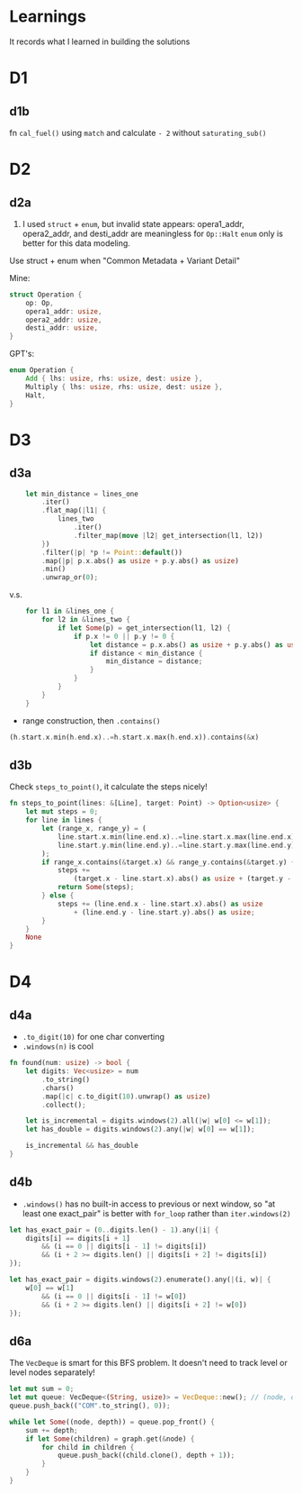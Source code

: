 # Learnings
It records what I learned in building the solutions

# D1
## d1b

fn `cal_fuel()` using `match` and calculate `- 2` without `saturating_sub()`

# D2
## d2a
1. I used `struct` + `enum`, but invalid state appears: opera1_addr, opera2_addr,
and desti_addr are meaningless for `Op::Halt`
`enum` only is better for this data modeling.

Use struct + enum when "Common Metadata + Variant Detail"

Mine:
```rust
struct Operation {
    op: Op,
    opera1_addr: usize,
    opera2_addr: usize,
    desti_addr: usize,
}
```

GPT's:
```rust
enum Operation {
    Add { lhs: usize, rhs: usize, dest: usize },
    Multiply { lhs: usize, rhs: usize, dest: usize },
    Halt,
}
```

# D3
## d3a

```rust
    let min_distance = lines_one
        .iter()
        .flat_map(|l1| {
            lines_two
                .iter()
                .filter_map(move |l2| get_intersection(l1, l2))
        })
        .filter(|p| *p != Point::default())
        .map(|p| p.x.abs() as usize + p.y.abs() as usize)
        .min()
        .unwrap_or(0);
```

v.s.

```rust
    for l1 in &lines_one {
        for l2 in &lines_two {
            if let Some(p) = get_intersection(l1, l2) {
                if p.x != 0 || p.y != 0 {
                    let distance = p.x.abs() as usize + p.y.abs() as usize;
                    if distance < min_distance {
                        min_distance = distance;
                    }
                }
            }
        }
    }
```

- range construction, then `.contains()`

```rust
(h.start.x.min(h.end.x)..=h.start.x.max(h.end.x)).contains(&x)
```

## d3b

Check `steps_to_point()`, it calculate the steps nicely!

```rust
fn steps_to_point(lines: &[Line], target: Point) -> Option<usize> {
    let mut steps = 0;
    for line in lines {
        let (range_x, range_y) = (
            line.start.x.min(line.end.x)..=line.start.x.max(line.end.x),
            line.start.y.min(line.end.y)..=line.start.y.max(line.end.y),
        );
        if range_x.contains(&target.x) && range_y.contains(&target.y) {
            steps +=
                (target.x - line.start.x).abs() as usize + (target.y - line.start.y).abs() as usize;
            return Some(steps);
        } else {
            steps += (line.end.x - line.start.x).abs() as usize
                + (line.end.y - line.start.y).abs() as usize;
        }
    }
    None
}
```

# D4

## d4a

- `.to_digit(10)` for one char converting
- `.windows(n)` is cool


```rust
fn found(num: usize) -> bool {
    let digits: Vec<usize> = num
        .to_string()
        .chars()
        .map(|c| c.to_digit(10).unwrap() as usize)
        .collect();

    let is_incremental = digits.windows(2).all(|w| w[0] <= w[1]);
    let has_double = digits.windows(2).any(|w| w[0] == w[1]);

    is_incremental && has_double
}
```

## d4b

- `.windows()` has no built-in access to previous or next window, so "at least
  one exact_pair" is better with `for_loop` rather than `iter.windows(2)`

```rust
let has_exact_pair = (0..digits.len() - 1).any(|i| {
    digits[i] == digits[i + 1]
        && (i == 0 || digits[i - 1] != digits[i])
        && (i + 2 >= digits.len() || digits[i + 2] != digits[i])
});
```

```rust
let has_exact_pair = digits.windows(2).enumerate().any(|(i, w)| {
    w[0] == w[1]
        && (i == 0 || digits[i - 1] != w[0])
        && (i + 2 >= digits.len() || digits[i + 2] != w[0])
});
```

## d6a

The `VecDeque` is smart for this BFS problem. It doesn't need to track level or
level nodes separately!

```rust
let mut sum = 0;
let mut queue: VecDeque<(String, usize)> = VecDeque::new(); // (node, depth)
queue.push_back(("COM".to_string(), 0));

while let Some((node, depth)) = queue.pop_front() {
    sum += depth;
    if let Some(children) = graph.get(&node) {
        for child in children {
            queue.push_back((child.clone(), depth + 1));
        }
    }
}
```
